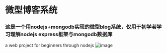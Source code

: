 # 微型博客系统
### 这是一个用nodejs+mongodb实现的微型blog系统，仅用于初学者学习理解nodejs express框架与mongodb数据库
a web project for beginners through nodejs
![image](https://github.com/15927563017/website_first/master/img/main-blog.png)
